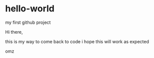 # hello-world
my first github project

Hi there,

this is my way to come back to code
i hope this will work as expected

omz
